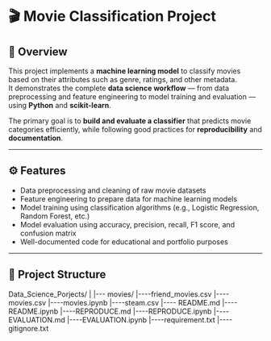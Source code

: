 # 🎬 Movie Classification Project

## 📖 Overview
This project implements a **machine learning model** to classify movies based on their attributes such as genre, ratings, and other metadata.  
It demonstrates the complete **data science workflow** — from data preprocessing and feature engineering to model training and evaluation — using **Python** and **scikit-learn**.

The primary goal is to **build and evaluate a classifier** that predicts movie categories efficiently, while following good practices for **reproducibility** and **documentation**.

---

## ⚙️ Features
- Data preprocessing and cleaning of raw movie datasets  
- Feature engineering to prepare data for machine learning models  
- Model training using classification algorithms (e.g., Logistic Regression, Random Forest, etc.)  
- Model evaluation using accuracy, precision, recall, F1 score, and confusion matrix  
- Well-documented code for educational and portfolio purposes  

---

## 🧩 Project Structure

Data_Science_Porjects/
|
  |--- movies/
    |----friend_movies.csv
    |----movies.csv
    |----movies.ipynb
    |----steam.csv
    |---- README.md
    |---- README.ipynb
    |----REPRODUCE.md
    |----REPRODUCE.ipynb
    |----EVALUATION.md
    |----EVALUATION.ipynb
    |----requirement.txt
    |----gitignore.txt
